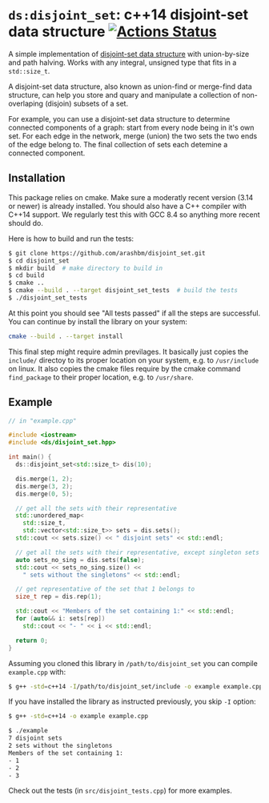 # `ds:disjoint_set`: c++14 disjoint-set data structure [![Actions Status](https://github.com/arashbm/disjoint_set/workflows/Tests/badge.svg)](https://github.com/arashbm/disjoint_set/actions)

A simple implementation of [disjoint-set data structure][ds] with union-by-size
and path halving. Works with any integral, unsigned type that fits in a
`std::size_t`.

A disjoint-set data structure, also known as union-find or merge-find data
structure, can help you store and quary and manipulate a collection of
non-overlaping (disjoin) subsets of a set.

For example, you can use a disjoint-set data structure to determine connected
components of a graph: start from every node being in it's own set. For each
edge in the network, merge (union) the two sets the two ends of the edge belong
to. The final collection of sets each detemine a connected component.

[ds]: https://en.wikipedia.org/wiki/Disjoint-set_data_structure

## Installation

This package relies on cmake. Make sure a moderatly recent version (3.14 or
newer) is already installed. You should also have a C++ compiler with C++14
support. We regularly test this with GCC 8.4 so anything more recent should do.

Here is how to build and run the tests:
```bash
$ git clone https://github.com/arashbm/disjoint_set.git
$ cd disjoint_set
$ mkdir build  # make directory to build in
$ cd build
$ cmake ..
$ cmake --build . --target disjoint_set_tests  # build the tests
$ ./disjoint_set_tests
```

At this point you should see "All tests passed" if all the steps are successful.
You can continue by install the library on your system:
```bash
cmake --build . --target install
```
This final step might require admin previlages. It basically just copies the
`include/` directoy to its proper location on your system, e.g. to
`/usr/include` on linux. It also copies the cmake files require by the cmake
command `find_package` to their proper location, e.g. to `/usr/share`.

## Example

```cpp
// in "example.cpp"

#include <iostream>
#include <ds/disjoint_set.hpp>

int main() {
  ds::disjoint_set<std::size_t> dis(10);

  dis.merge(1, 2);
  dis.merge(3, 2);
  dis.merge(0, 5);

  // get all the sets with their representative
  std::unordered_map<
    std::size_t,
    std::vector<std::size_t>> sets = dis.sets();
  std::cout << sets.size() << " disjoint sets" << std::endl;

  // get all the sets with their representative, except singleton sets
  auto sets_no_sing = dis.sets(false);
  std::cout << sets_no_sing.size() <<
    " sets without the singletons" << std::endl;

  // get representative of the set that 1 belongs to
  size_t rep = dis.rep(1);

  std::cout << "Members of the set containing 1:" << std::endl;
  for (auto&& i: sets[rep])
    std::cout << "- " << i << std::endl;

  return 0;
}
```

Assuming you cloned this library in `/path/to/disjoint_set`  you can compile
`example.cpp` with:
```bash
$ g++ -std=c++14 -I/path/to/disjoint_set/include -o example example.cpp
```

If you have installed the library as instructed previously, you skip `-I`
option:
```bash
$ g++ -std=c++14 -o example example.cpp
```

```bash
$ ./example
7 disjoint sets
2 sets without the singletons
Members of the set containing 1:
- 1
- 2
- 3
```

Check out the tests (in `src/disjoint_tests.cpp`) for more examples.
